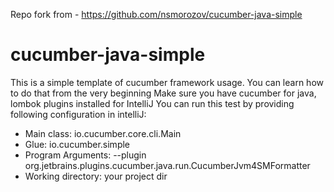 Repo fork from - https://github.com/nsmorozov/cucumber-java-simple 

# cucumber-java-simple
This is a simple template of cucumber framework usage. You can learn how to do that from the very beginning
Make sure you have cucumber for java, lombok plugins installed for IntelliJ 
You can run this test by providing following configuration in intelliJ:
* Main class: io.cucumber.core.cli.Main
* Glue: io.cucumber.simple
* Program Arguments:  --plugin org.jetbrains.plugins.cucumber.java.run.CucumberJvm4SMFormatter 
* Working directory: your project dir

